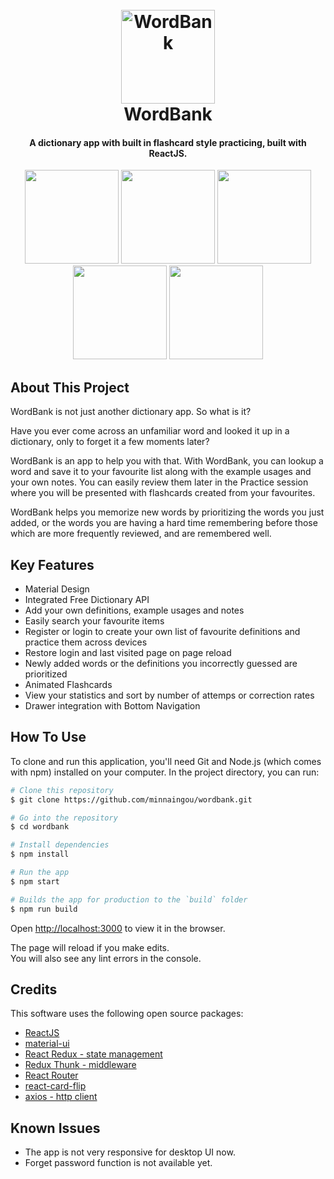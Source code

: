 
<h1 align="center">
  <br>
  <img src="https://learnwordslikeaparrot.web.app/parrot-3-transparent.png" alt="WordBank" width="150">
  <br>
  WordBank
  <br>
</h1>

<h4 align="center">A dictionary app with built in flashcard style practicing, built with ReactJS.</h4>

<p align="center">
  <img src="https://i.imgur.com/ag6yDc8.jpg" width="150">
  <img src="https://i.imgur.com/QaQDTQK.jpg" width="150">
  <img src="https://i.imgur.com/Gpw3xof.jpg" width="150">
  <img src="https://i.imgur.com/TQDs0kE.jpg" width="150">
  <img src="https://i.imgur.com/MuYAjqG.jpg" width="150">
</p>

## About This Project

WordBank is not just another dictionary app. So what is it?

Have you ever come across an unfamiliar word and looked it up in a dictionary, only to forget it a few moments later?

WordBank is an app to help you with that. With WordBank, you can lookup a word and save it to your favourite list along with the example usages and your own notes.
You can easily review them later in the Practice session where you will be presented with flashcards created from your favourites.

WordBank helps you memorize new words by prioritizing the words you just added, or the words you are having a hard time remembering before those which are more frequently reviewed, and are remembered well.

## Key Features

* Material Design
* Integrated Free Dictionary API
* Add your own definitions, example usages and notes
* Easily search your favourite items
* Register or login to create your own list of favourite definitions and practice them across devices
* Restore login and last visited page on page reload
* Newly added words or the definitions you incorrectly guessed are prioritized
* Animated Flashcards
* View your statistics and sort by number of attemps or correction rates 
* Drawer integration with Bottom Navigation

## How To Use

To clone and run this application, you'll need Git and Node.js (which comes with npm) installed on your computer. In the project directory, you can run:

```bash
# Clone this repository
$ git clone https://github.com/minnaingou/wordbank.git

# Go into the repository
$ cd wordbank

# Install dependencies
$ npm install

# Run the app
$ npm start

# Builds the app for production to the `build` folder
$ npm run build
```

Open [http://localhost:3000](http://localhost:3000) to view it in the browser.

The page will reload if you make edits.\
You will also see any lint errors in the console.

## Credits

This software uses the following open source packages:

- [ReactJS](https://reactjs.org/)
- [material-ui](https://mui.com/)
- [React Redux - state management](https://react-redux.js.org/)
- [Redux Thunk - middleware](https://github.com/reduxjs/redux-thunk)
- [React Router](https://reactrouter.com/)
- [react-card-flip](https://www.npmjs.com/package/react-card-flip)
- [axios - http client](https://www.npmjs.com/package/axios)

## Known Issues

* The app is not very responsive for desktop UI now.
* Forget password function is not available yet.
